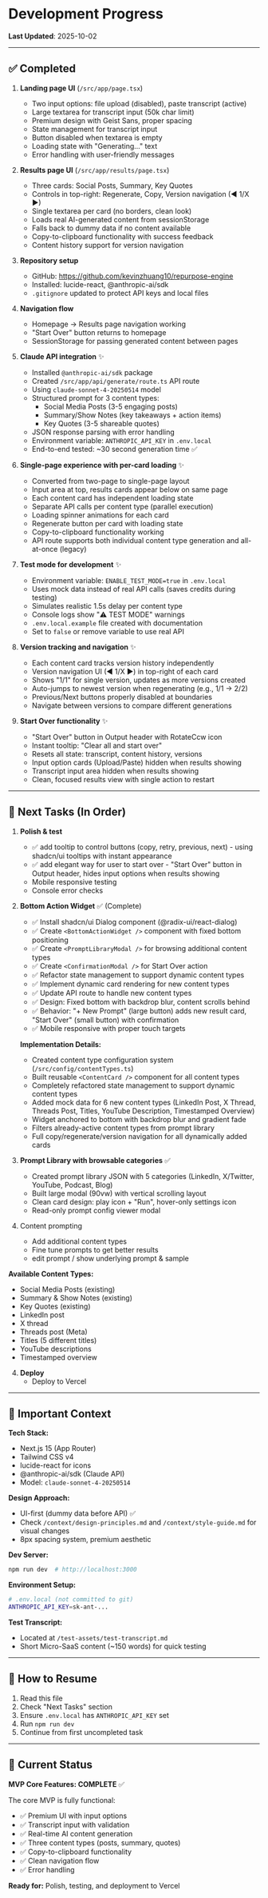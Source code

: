 # Development Progress

**Last Updated**: 2025-10-02

---

## ✅ Completed

1. **Landing page UI** (`/src/app/page.tsx`)
   - Two input options: file upload (disabled), paste transcript (active)
   - Large textarea for transcript input (50k char limit)
   - Premium design with Geist Sans, proper spacing
   - State management for transcript input
   - Button disabled when textarea is empty
   - Loading state with "Generating..." text
   - Error handling with user-friendly messages

2. **Results page UI** (`/src/app/results/page.tsx`)
   - Three cards: Social Posts, Summary, Key Quotes
   - Controls in top-right: Regenerate, Copy, Version navigation (◀ 1/X ▶)
   - Single textarea per card (no borders, clean look)
   - Loads real AI-generated content from sessionStorage
   - Falls back to dummy data if no content available
   - Copy-to-clipboard functionality with success feedback
   - Content history support for version navigation

3. **Repository setup**
   - GitHub: https://github.com/kevinzhuang10/repurpose-engine
   - Installed: lucide-react, @anthropic-ai/sdk
   - `.gitignore` updated to protect API keys and local files

4. **Navigation flow**
   - Homepage → Results page navigation working
   - "Start Over" button returns to homepage
   - SessionStorage for passing generated content between pages

5. **Claude API integration** ✨
   - Installed `@anthropic-ai/sdk` package
   - Created `/src/app/api/generate/route.ts` API route
   - Using `claude-sonnet-4-20250514` model
   - Structured prompt for 3 content types:
     - Social Media Posts (3-5 engaging posts)
     - Summary/Show Notes (key takeaways + action items)
     - Key Quotes (3-5 shareable quotes)
   - JSON response parsing with error handling
   - Environment variable: `ANTHROPIC_API_KEY` in `.env.local`
   - End-to-end tested: ~30 second generation time ✅

6. **Single-page experience with per-card loading** ✨
   - Converted from two-page to single-page layout
   - Input area at top, results cards appear below on same page
   - Each content card has independent loading state
   - Separate API calls per content type (parallel execution)
   - Loading spinner animations for each card
   - Regenerate button per card with loading state
   - Copy-to-clipboard functionality working
   - API route supports both individual content type generation and all-at-once (legacy)

7. **Test mode for development** ✨
   - Environment variable: `ENABLE_TEST_MODE=true` in `.env.local`
   - Uses mock data instead of real API calls (saves credits during testing)
   - Simulates realistic 1.5s delay per content type
   - Console logs show "⚠️ TEST MODE" warnings
   - `.env.local.example` file created with documentation
   - Set to `false` or remove variable to use real API

8. **Version tracking and navigation** ✨
   - Each content card tracks version history independently
   - Version navigation UI (◀ 1/X ▶) in top-right of each card
   - Shows "1/1" for single version, updates as more versions created
   - Auto-jumps to newest version when regenerating (e.g., 1/1 → 2/2)
   - Previous/Next buttons properly disabled at boundaries
   - Navigate between versions to compare different generations

9. **Start Over functionality** ✨
   - "Start Over" button in Output header with RotateCcw icon
   - Instant tooltip: "Clear all and start over"
   - Resets all state: transcript, content history, versions
   - Input option cards (Upload/Paste) hidden when results showing
   - Transcript input area hidden when results showing
   - Clean, focused results view with single action to restart

---

## 🔄 Next Tasks (In Order)

1. **Polish & test**
   - ✅ add tooltip to control buttons (copy, retry, previous, next) - using shadcn/ui tooltips with instant appearance
   - ✅ add elegant way for user to start over - "Start Over" button in Output header, hides input options when results showing
   - Mobile responsive testing
   - Console error checks

2. **Bottom Action Widget** ✅ (Complete)
   - ✅ Install shadcn/ui Dialog component (@radix-ui/react-dialog)
   - ✅ Create `<BottomActionWidget />` component with fixed bottom positioning
   - ✅ Create `<PromptLibraryModal />` for browsing additional content types
   - ✅ Create `<ConfirmationModal />` for Start Over action
   - ✅ Refactor state management to support dynamic content types
   - ✅ Implement dynamic card rendering for new content types
   - ✅ Update API route to handle new content types
   - ✅ Design: Fixed bottom with backdrop blur, content scrolls behind
   - ✅ Behavior: "+ New Prompt" (large button) adds new result card, "Start Over" (small button) with confirmation
   - ✅ Mobile responsive with proper touch targets

   **Implementation Details:**
   - Created content type configuration system (`/src/config/contentTypes.ts`)
   - Built reusable `<ContentCard />` component for all content types
   - Completely refactored state management to support dynamic content types
   - Added mock data for 6 new content types (LinkedIn Post, X Thread, Threads Post, Titles, YouTube Description, Timestamped Overview)
   - Widget anchored to bottom with backdrop blur and gradient fade
   - Filters already-active content types from prompt library
   - Full copy/regenerate/version navigation for all dynamically added cards

3. **Prompt Library with browsable categories** ✅
   - Created prompt library JSON with 5 categories (LinkedIn, X/Twitter, YouTube, Podcast, Blog)
   - Built large modal (90vw) with vertical scrolling layout
   - Clean card design: play icon + "Run", hover-only settings icon
   - Read-only prompt config viewer modal

4. Content prompting
   - Add additional content types
   - Fine tune prompts to get better results
   - edit prompt / show underlying prompt & sample


**Available Content Types:**
- Social Media Posts (existing)
- Summary & Show Notes (existing)
- Key Quotes (existing)
- LinkedIn post
- X thread
- Threads post (Meta)
- Titles (5 different titles)
- YouTube descriptions
- Timestamped overview


4. **Deploy**
   - Deploy to Vercel


---

## 📝 Important Context

**Tech Stack:**
- Next.js 15 (App Router)
- Tailwind CSS v4
- lucide-react for icons
- @anthropic-ai/sdk (Claude API)
- Model: `claude-sonnet-4-20250514`

**Design Approach:**
- UI-first (dummy data before API) ✅
- Check `/context/design-principles.md` and `/context/style-guide.md` for visual changes
- 8px spacing system, premium aesthetic

**Dev Server:**
```bash
npm run dev  # http://localhost:3000
```

**Environment Setup:**
```bash
# .env.local (not committed to git)
ANTHROPIC_API_KEY=sk-ant-...
```

**Test Transcript:**
- Located at `/test-assets/test-transcript.md`
- Short Micro-SaaS content (~150 words) for quick testing

---

## 🔧 How to Resume

1. Read this file
2. Check "Next Tasks" section
3. Ensure `.env.local` has `ANTHROPIC_API_KEY` set
4. Run `npm run dev`
5. Continue from first uncompleted task

---

## 🎯 Current Status

**MVP Core Features: COMPLETE** ✅

The core MVP is fully functional:
- ✅ Premium UI with input options
- ✅ Transcript input with validation
- ✅ Real-time AI content generation
- ✅ Three content types (posts, summary, quotes)
- ✅ Copy-to-clipboard functionality
- ✅ Clean navigation flow
- ✅ Error handling

**Ready for:** Polish, testing, and deployment to Vercel

